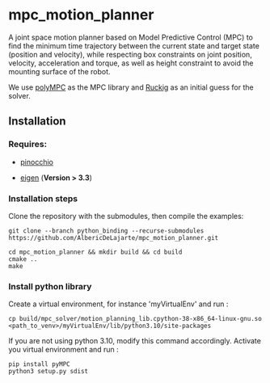 # mpc_motion_planner

A joint space motion planner based on Model Predictive Control (MPC) to find the minimum time trajectory between the current state and target state (position and velocity), while respecting box constraints on joint position, velocity, acceleration and torque, as well as height constraint to avoid the mounting surface of the robot.

We use [polyMPC](https://gitlab.epfl.ch/listov/polympc) as the MPC library and [Ruckig](https://github.com/pantor/ruckig) as an initial guess for the solver.

## Installation

### Requires:

- [pinocchio](https://github.com/stack-of-tasks/pinocchio)

- [eigen](https://eigen.tuxfamily.org/index.php?title=Main_Page) (**Version > 3.3**)

### Installation steps

Clone the repository with the submodules, then compile the examples:

```
git clone --branch python_binding --recurse-submodules https://github.com/AlbericDeLajarte/mpc_motion_planner.git 

cd mpc_motion_planner && mkdir build && cd build
cmake ..
make
```

### Install python library

Create a virtual environment, for instance 'myVirtualEnv' and run :

```
cp build/mpc_solver/motion_planning_lib.cpython-38-x86_64-linux-gnu.so <path_to_venv>/myVirtualEnv/lib/python3.10/site-packages
```
If you are not using python 3.10, modify this command accordingly. Activate you virtual environment and run :

```
pip install pyMPC
python3 setup.py sdist
```